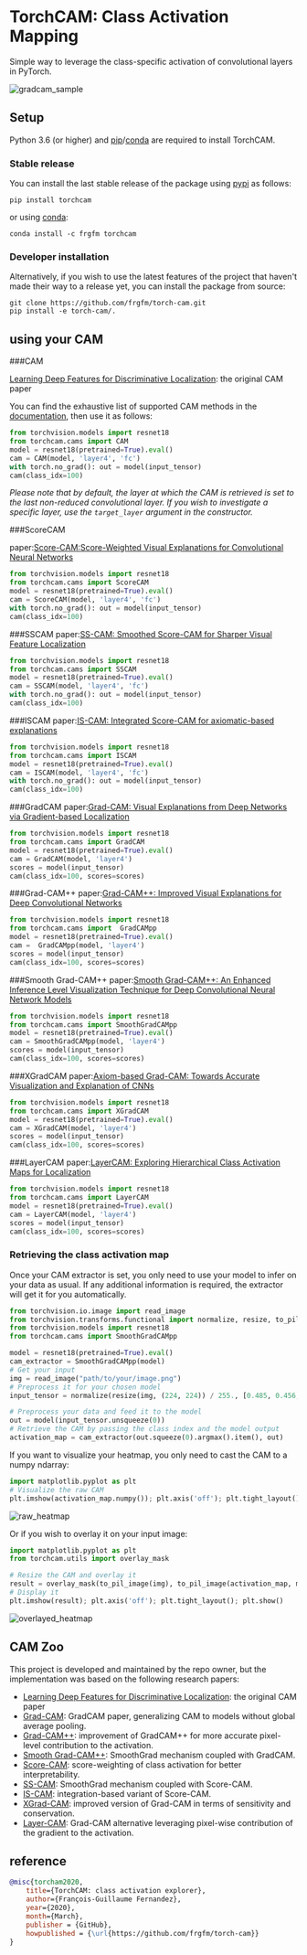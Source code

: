 
# TorchCAM: Class Activation Mapping

Simple way to leverage the class-specific activation of convolutional layers in PyTorch.

![gradcam_sample](https://github.com/frgfm/torch-cam/releases/download/v0.2.0/cam_example.png)


## Setup

Python 3.6 (or higher) and [pip](https://pip.pypa.io/en/stable/)/[conda](https://docs.conda.io/en/latest/miniconda.html) are required to install TorchCAM.

### Stable release

You can install the last stable release of the package using [pypi](https://pypi.org/project/torch-cam/) as follows:

```shell
pip install torchcam
```

or using [conda](https://anaconda.org/frgfm/torchcam):

```shell
conda install -c frgfm torchcam
```

### Developer installation

Alternatively, if you wish to use the latest features of the project that haven't made their way to a release yet, you can install the package from source:

```shell
git clone https://github.com/frgfm/torch-cam.git
pip install -e torch-cam/.
```


## using your CAM
###CAM

[Learning Deep Features for Discriminative Localization](https://arxiv.org/abs/1512.04150): the original CAM paper

You can find the exhaustive list of supported CAM methods in the [documentation](https://frgfm.github.io/torch-cam/cams.html), then use it as follows:

```python
from torchvision.models import resnet18
from torchcam.cams import CAM
model = resnet18(pretrained=True).eval()
cam = CAM(model, 'layer4', 'fc')
with torch.no_grad(): out = model(input_tensor)
cam(class_idx=100)
```

*Please note that by default, the layer at which the CAM is retrieved is set to the last non-reduced convolutional layer. If you wish to investigate a specific layer, use the `target_layer` argument in the constructor.*

###ScoreCAM

paper:[Score-CAM:Score-Weighted Visual Explanations for Convolutional Neural Networks](https://arxiv.org/pdf/1910.01279.pdf)

```python
from torchvision.models import resnet18
from torchcam.cams import ScoreCAM
model = resnet18(pretrained=True).eval()
cam = ScoreCAM(model, 'layer4', 'fc')
with torch.no_grad(): out = model(input_tensor)
cam(class_idx=100)
```

###SSCAM
paper:[SS-CAM: Smoothed Score-CAM for Sharper Visual Feature Localization](https://arxiv.org/pdf/2006.14255.pdf)

```python
from torchvision.models import resnet18
from torchcam.cams import SSCAM
model = resnet18(pretrained=True).eval()
cam = SSCAM(model, 'layer4', 'fc')
with torch.no_grad(): out = model(input_tensor)
cam(class_idx=100)
```

###ISCAM
paper:[IS-CAM: Integrated Score-CAM for axiomatic-based explanations](https://arxiv.org/pdf/2010.03023.pdf)

```python
from torchvision.models import resnet18
from torchcam.cams import ISCAM
model = resnet18(pretrained=True).eval()
cam = ISCAM(model, 'layer4', 'fc')
with torch.no_grad(): out = model(input_tensor)
cam(class_idx=100)
```

###GradCAM
paper:[Grad-CAM: Visual Explanations from Deep Networks via Gradient-based Localization](https://arxiv.org/pdf/1610.02391.pdf)

```python
from torchvision.models import resnet18
from torchcam.cams import GradCAM
model = resnet18(pretrained=True).eval()
cam = GradCAM(model, 'layer4')
scores = model(input_tensor)
cam(class_idx=100, scores=scores)
```

###Grad-CAM++
paper:[Grad-CAM++: Improved Visual Explanations for Deep Convolutional Networks](https://arxiv.org/pdf/1710.11063.pdf)

```python
from torchvision.models import resnet18
from torchcam.cams import  GradCAMpp
model = resnet18(pretrained=True).eval()
cam =  GradCAMpp(model, 'layer4')
scores = model(input_tensor)
cam(class_idx=100, scores=scores)
```

###Smooth Grad-CAM++
paper:[Smooth Grad-CAM++: An Enhanced Inference Level Visualization Technique for Deep Convolutional Neural Network Models](https://arxiv.org/pdf/1908.01224.pdf)

```python
from torchvision.models import resnet18
from torchcam.cams import SmoothGradCAMpp
model = resnet18(pretrained=True).eval()
cam = SmoothGradCAMpp(model, 'layer4')
scores = model(input_tensor)
cam(class_idx=100, scores=scores)
```

###XGradCAM
paper:[Axiom-based Grad-CAM: Towards Accurate Visualization and Explanation of CNNs](https://arxiv.org/pdf/2008.02312.pdf)

```python
from torchvision.models import resnet18
from torchcam.cams import XGradCAM
model = resnet18(pretrained=True).eval()
cam = XGradCAM(model, 'layer4')
scores = model(input_tensor)
cam(class_idx=100, scores=scores)
```

###LayerCAM
paper:[LayerCAM: Exploring Hierarchical Class Activation Maps for Localization](http://mmcheng.net/mftp/Papers/21TIP_LayerCAM.pdf)

```python
from torchvision.models import resnet18
from torchcam.cams import LayerCAM
model = resnet18(pretrained=True).eval()
cam = LayerCAM(model, 'layer4')
scores = model(input_tensor)
cam(class_idx=100, scores=scores)
```



### Retrieving the class activation map

Once your CAM extractor is set, you only need to use your model to infer on your data as usual. If any additional information is required, the extractor will get it for you automatically.

```python
from torchvision.io.image import read_image
from torchvision.transforms.functional import normalize, resize, to_pil_image
from torchvision.models import resnet18
from torchcam.cams import SmoothGradCAMpp

model = resnet18(pretrained=True).eval()
cam_extractor = SmoothGradCAMpp(model)
# Get your input
img = read_image("path/to/your/image.png")
# Preprocess it for your chosen model
input_tensor = normalize(resize(img, (224, 224)) / 255., [0.485, 0.456, 0.406], [0.229, 0.224, 0.225])

# Preprocess your data and feed it to the model
out = model(input_tensor.unsqueeze(0))
# Retrieve the CAM by passing the class index and the model output
activation_map = cam_extractor(out.squeeze(0).argmax().item(), out)
```

If you want to visualize your heatmap, you only need to cast the CAM to a numpy ndarray:

```python
import matplotlib.pyplot as plt
# Visualize the raw CAM
plt.imshow(activation_map.numpy()); plt.axis('off'); plt.tight_layout(); plt.show()
```

![raw_heatmap](https://github.com/frgfm/torch-cam/releases/download/v0.1.2/raw_heatmap.png)

Or if you wish to overlay it on your input image:

```python
import matplotlib.pyplot as plt
from torchcam.utils import overlay_mask

# Resize the CAM and overlay it
result = overlay_mask(to_pil_image(img), to_pil_image(activation_map, mode='F'), alpha=0.5)
# Display it
plt.imshow(result); plt.axis('off'); plt.tight_layout(); plt.show()
```

![overlayed_heatmap](https://github.com/frgfm/torch-cam/releases/download/v0.1.2/overlayed_heatmap.png)




## CAM Zoo

This project is developed and maintained by the repo owner, but the implementation was based on the following research papers:

- [Learning Deep Features for Discriminative Localization](https://arxiv.org/abs/1512.04150): the original CAM paper
- [Grad-CAM](https://arxiv.org/abs/1610.02391): GradCAM paper, generalizing CAM to models without global average pooling. 
- [Grad-CAM++](https://arxiv.org/abs/1710.11063): improvement of GradCAM++ for more accurate pixel-level contribution to the activation.
- [Smooth Grad-CAM++](https://arxiv.org/abs/1908.01224): SmoothGrad mechanism coupled with GradCAM.
- [Score-CAM](https://arxiv.org/abs/1910.01279): score-weighting of class activation for better interpretability.
- [SS-CAM](https://arxiv.org/abs/2006.14255): SmoothGrad mechanism coupled with Score-CAM.
- [IS-CAM](https://arxiv.org/abs/2010.03023): integration-based variant of Score-CAM.
- [XGrad-CAM](https://arxiv.org/abs/2008.02312): improved version of Grad-CAM in terms of sensitivity and conservation.
- [Layer-CAM](http://mftp.mmcheng.net/Papers/21TIP_LayerCAM.pdf): Grad-CAM alternative leveraging pixel-wise contribution of the gradient to the activation.



## reference

```bibtex
@misc{torcham2020,
    title={TorchCAM: class activation explorer},
    author={François-Guillaume Fernandez},
    year={2020},
    month={March},
    publisher = {GitHub},
    howpublished = {\url{https://github.com/frgfm/torch-cam}}
}
```

